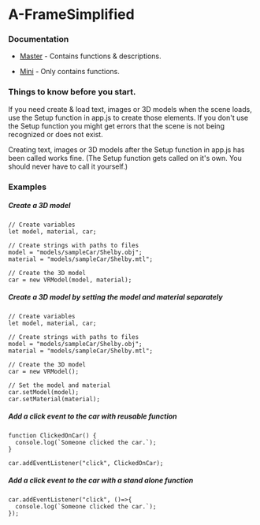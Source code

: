 

# A-FrameSimplified

### Documentation

* [Master](https://github.com/JudaHensen/aFrame_Simplified/blob/main/documentation/aFrameSimplified_master.pdf) - Contains functions & descriptions.

* [Mini](https://github.com/JudaHensen/aFrame_Simplified/blob/main/documentation/aFrameSimplified_functionsOnly.pdf) - Only contains functions.

### Things to know before you start.
If you need create & load text, images or 3D models when the scene loads, use the Setup function in app.js to create those elements. If you don't use the Setup function you might get errors that the scene is not being recognized or does not exist.

Creating text, images or 3D models after the Setup function in app.js has been called works fine. \(The Setup function gets called on it's own. You should never have to call it yourself.\)

### Examples
##### *Create a 3D model*
	// Create variables
	let model, material, car;

	// Create strings with paths to files
	model = "models/sampleCar/Shelby.obj";
	material = "models/sampleCar/Shelby.mtl";

	// Create the 3D model
	car = new VRModel(model, material);
##### *Create a 3D model by setting the model and material separately*
	// Create variables
	let model, material, car;

	// Create strings with paths to files
	model = "models/sampleCar/Shelby.obj";
	material = "models/sampleCar/Shelby.mtl";

	// Create the 3D model
	car = new VRModel();

	// Set the model and material
	car.setModel(model);
	car.setMaterial(material);
##### *Add a click event to the car with reusable function*
	function ClickedOnCar() {
	  console.log(`Someone clicked the car.`);
	}

	car.addEventListener("click", ClickedOnCar);
##### *Add a click event to the car with a stand alone function*
	car.addEventListener("click", ()=>{
	  console.log(`Someone clicked the car.`);
	});
